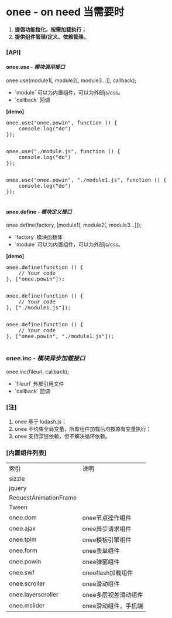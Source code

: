 <h1>onee - on need 当需要时</h1>
<ol>
	<li><strong>提倡功能粒化，按需加载执行；</strong></li>
	<li><strong>提供组件管理/定义、依赖管理。</strong></li>
</ol>

<h3>[API]</h3>

<h4>onee.use - <em>模块调用接口</em></h4>
onee.use(module1[, module2[, module3...]], callback);
<ul>
	<li>`module` 可以为内置组件，可以为外部js/css。</li>
	<li>`callback` 回调</li>
</ul>

<strong>[demo]</strong>

<p>
	<pre>
onee.use("onee.powin", function () {
	console.log("do")
});
	</pre>
</p>
<p>
	<pre>
onee.use("./module.js", function () {
	console.log("do")
});
	</pre>
</p>
<p>
	<pre>
onee.use("onee.powin", "./module1.js", function () {
	console.log("do")
});		
	</pre>
</p>


<h4>onee.define - <em>模块定义接口</em></h4>
onee.define(factory, [module1[, module2[, module3...]]);
<ul>
	<li>`factory` 模块函数体</li>
	<li>`module` 可以为内置组件，可以为外部js/css。</li>
</ul>

<strong>[demo]</strong>

<p>
	<pre>
onee.define(function () {
	// Your code
}, ["onee.powin"]);
	</pre>
</p>
<p>
	<pre>
onee.define(function () {
	// Your code
}, ["./module1.js"]);
	</pre>
</p>
<p>
	<pre>
onee.define(function () {
	// Your code
}, ["onee.powin", "./module1.js"]);
	</pre>
</p>

<h3>onee.inc - <em>模块异步加载接口</em></h3>
onee.inc(fileurl, callback);
<ul>
	<li>`fileurl` 外部引用文件</li>
	<li>`callback` 回调</li>
</ul>

<h3>[注]</h3>

<ol>
	<li>onee 基于 lodash.js；</li>
	<li>onee 不约束全局变量，所有组件加载后均按原有变量执行；</li>
	<li>onee 支持深层依赖，但不解决循环依赖。</li>
</ol>

<h3>[内置组件列表]</h3>
<table>
	<tr>
		<td>索引</td>
		<td>说明</td>
	</tr>
	<tr>
		<td>sizzle</td>
		<td></td>
	</tr>
	<tr>
		<td>jquery</td>
		<td></td>
	</tr>
	<tr>
		<td>RequestAnimationFrame</td>
		<td></td>
	</tr>
	<tr>
		<td>Tween</td>
		<td></td>
	</tr>
	<tr>
		<td>onee.dom</td>
		<td>onee节点操作组件</td>
	</tr>
	<tr>
		<td>onee.ajax</td>
		<td>onee异步请求组件</td>
	</tr>
	<tr>
		<td>onee.tplm</td>
		<td>onee模板引擎组件</td>
	</tr>
	<tr>
		<td>onee.form</td>
		<td>onee表单组件</td>
	</tr>
	<tr>
		<td>onee.powin</td>
		<td>onee弹窗组件</td>
	</tr>
	<tr>
		<td>onee.swf</td>
		<td>oneeflash加载组件</td>
	</tr>
	<tr>
		<td>onee.scroller</td>
		<td>onee滑动组件</td>
	</tr>
	<tr>
		<td>onee.layerscroller</td>
		<td>onee多层视差滑动组件</td>
	</tr>
	<tr>
		<td>onee.mslider</td>
		<td>onee滑动组件，手机端</td>
	</tr>
</table>